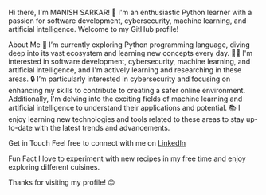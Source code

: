 Hi there, I'm MANISH SARKAR! 👋
I'm an enthusiastic Python learner with a passion for software development, cybersecurity, machine learning, and artificial intelligence. Welcome to my GitHub profile!

About Me
🌱 I’m currently exploring Python programming language, diving deep into its vast ecosystem and learning new concepts every day.
👨‍💻 I'm interested in software development, cybersecurity, machine learning, and artificial intelligence, and I'm actively learning and researching in these areas.
🔒 I’m particularly interested in cybersecurity and focusing on enhancing my skills to contribute to creating a safer online environment. Additionally, I'm delving into the exciting fields of machine learning and artificial intelligence to understand their applications and potential.
📚 I enjoy learning new technologies and tools related to these areas to stay up-to-date with the latest trends and advancements.

Get in Touch
Feel free to connect with me on [LinkedIn](www.linkedin.com/in/manishsarkar)

Fun Fact
I love to experiment with new recipes in my free time and enjoy exploring different cuisines.

Thanks for visiting my profile! 😊
